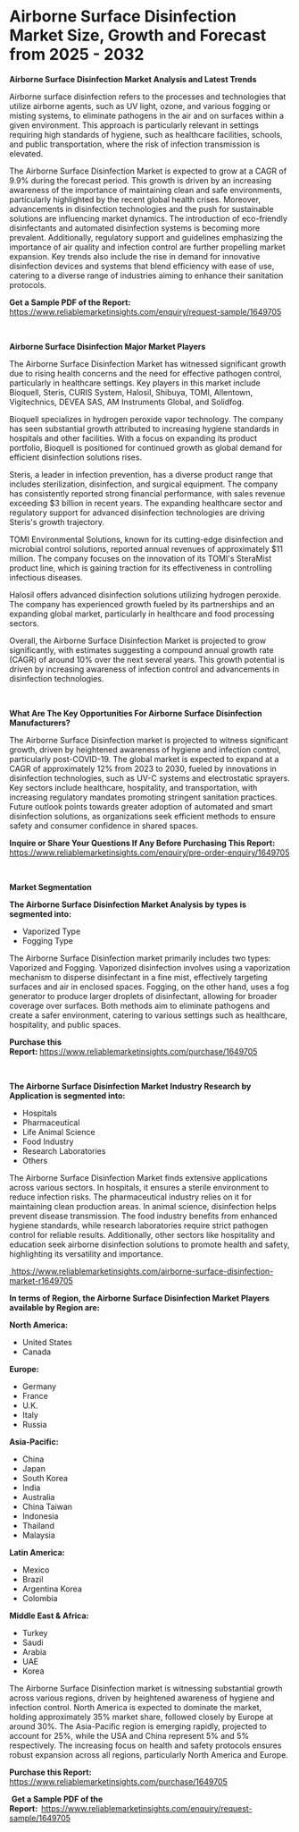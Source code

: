 <p><h1>Airborne Surface Disinfection Market Size, Growth and Forecast from 2025 - 2032</h1></p><p><strong>Airborne Surface Disinfection Market Analysis and Latest Trends</strong></p>
<p><p>Airborne surface disinfection refers to the processes and technologies that utilize airborne agents, such as UV light, ozone, and various fogging or misting systems, to eliminate pathogens in the air and on surfaces within a given environment. This approach is particularly relevant in settings requiring high standards of hygiene, such as healthcare facilities, schools, and public transportation, where the risk of infection transmission is elevated.</p><p>The Airborne Surface Disinfection Market is expected to grow at a CAGR of 9.9% during the forecast period. This growth is driven by an increasing awareness of the importance of maintaining clean and safe environments, particularly highlighted by the recent global health crises. Moreover, advancements in disinfection technologies and the push for sustainable solutions are influencing market dynamics. The introduction of eco-friendly disinfectants and automated disinfection systems is becoming more prevalent. Additionally, regulatory support and guidelines emphasizing the importance of air quality and infection control are further propelling market expansion. Key trends also include the rise in demand for innovative disinfection devices and systems that blend efficiency with ease of use, catering to a diverse range of industries aiming to enhance their sanitation protocols.</p></p>
<p><strong>Get a Sample PDF of the Report:&nbsp;</strong> <a href="https://www.reliablemarketinsights.com/enquiry/request-sample/1649705?utm_campaign=2241&utm_medium=2&utm_source=Github&utm_content=ia&utm_term=13042025&utm_id=airborne-surface-disinfection">https://www.reliablemarketinsights.com/enquiry/request-sample/1649705</a></p>
<p>&nbsp;</p>
<p><strong>Airborne Surface Disinfection Major Market Players</strong></p>
<p><p>The Airborne Surface Disinfection Market has witnessed significant growth due to rising health concerns and the need for effective pathogen control, particularly in healthcare settings. Key players in this market include Bioquell, Steris, CURIS System, Halosil, Shibuya, TOMI, Allentown, Vigitechnics, DEVEA SAS, AM Instruments Global, and Solidfog.</p><p>Bioquell specializes in hydrogen peroxide vapor technology. The company has seen substantial growth attributed to increasing hygiene standards in hospitals and other facilities. With a focus on expanding its product portfolio, Bioquell is positioned for continued growth as global demand for efficient disinfection solutions rises.</p><p>Steris, a leader in infection prevention, has a diverse product range that includes sterilization, disinfection, and surgical equipment. The company has consistently reported strong financial performance, with sales revenue exceeding $3 billion in recent years. The expanding healthcare sector and regulatory support for advanced disinfection technologies are driving Steris's growth trajectory.</p><p>TOMI Environmental Solutions, known for its cutting-edge disinfection and microbial control solutions, reported annual revenues of approximately $11 million. The company focuses on the innovation of its TOMI's SteraMist product line, which is gaining traction for its effectiveness in controlling infectious diseases.</p><p>Halosil offers advanced disinfection solutions utilizing hydrogen peroxide. The company has experienced growth fueled by its partnerships and an expanding global market, particularly in healthcare and food processing sectors.</p><p>Overall, the Airborne Surface Disinfection Market is projected to grow significantly, with estimates suggesting a compound annual growth rate (CAGR) of around 10% over the next several years. This growth potential is driven by increasing awareness of infection control and advancements in disinfection technologies.</p></p>
<p>&nbsp;</p>
<p><strong>What Are The Key Opportunities For Airborne Surface Disinfection Manufacturers?</strong></p>
<p><p>The Airborne Surface Disinfection market is projected to witness significant growth, driven by heightened awareness of hygiene and infection control, particularly post-COVID-19. The global market is expected to expand at a CAGR of approximately 12% from 2023 to 2030, fueled by innovations in disinfection technologies, such as UV-C systems and electrostatic sprayers. Key sectors include healthcare, hospitality, and transportation, with increasing regulatory mandates promoting stringent sanitation practices. Future outlook points towards greater adoption of automated and smart disinfection solutions, as organizations seek efficient methods to ensure safety and consumer confidence in shared spaces.</p></p>
<p><strong>Inquire or Share Your Questions If Any Before Purchasing This Report:</strong> <a href="https://www.reliablemarketinsights.com/enquiry/pre-order-enquiry/1649705?utm_campaign=2241&utm_medium=2&utm_source=Github&utm_content=ia&utm_term=13042025&utm_id=airborne-surface-disinfection">https://www.reliablemarketinsights.com/enquiry/pre-order-enquiry/1649705</a></p>
<p>&nbsp;</p>
<p><strong>Market Segmentation</strong></p>
<p><strong>The Airborne Surface Disinfection Market Analysis by types is segmented into:</strong></p>
<p><ul><li>Vaporized Type</li><li>Fogging Type</li></ul></p>
<p><p>The Airborne Surface Disinfection market primarily includes two types: Vaporized and Fogging. Vaporized disinfection involves using a vaporization mechanism to disperse disinfectant in a fine mist, effectively targeting surfaces and air in enclosed spaces. Fogging, on the other hand, uses a fog generator to produce larger droplets of disinfectant, allowing for broader coverage over surfaces. Both methods aim to eliminate pathogens and create a safer environment, catering to various settings such as healthcare, hospitality, and public spaces.</p></p>
<p><strong>Purchase this Report:&nbsp;</strong><a href="https://www.reliablemarketinsights.com/purchase/1649705?utm_campaign=2241&utm_medium=2&utm_source=Github&utm_content=ia&utm_term=13042025&utm_id=airborne-surface-disinfection">https://www.reliablemarketinsights.com/purchase/1649705</a></p>
<p>&nbsp;</p>
<p><strong>The Airborne Surface Disinfection Market Industry Research by Application is segmented into:</strong></p>
<p><ul><li>Hospitals</li><li>Pharmaceutical</li><li>Life Animal Science</li><li>Food Industry</li><li>Research Laboratories</li><li>Others</li></ul></p>
<p><p>The Airborne Surface Disinfection Market finds extensive applications across various sectors. In hospitals, it ensures a sterile environment to reduce infection risks. The pharmaceutical industry relies on it for maintaining clean production areas. In animal science, disinfection helps prevent disease transmission. The food industry benefits from enhanced hygiene standards, while research laboratories require strict pathogen control for reliable results. Additionally, other sectors like hospitality and education seek airborne disinfection solutions to promote health and safety, highlighting its versatility and importance.</p></p>
<p><a href="https://www.reliablemarketinsights.com/airborne-surface-disinfection-market-r1649705?utm_campaign=2241&utm_medium=2&utm_source=Github&utm_content=ia&utm_term=13042025&utm_id=airborne-surface-disinfection">&nbsp;https://www.reliablemarketinsights.com/airborne-surface-disinfection-market-r1649705</a></p>
<p><strong>In terms of Region, the Airborne Surface Disinfection Market Players available by Region are:</strong></p>
<p>
    <p> <strong> North America: </strong>
        <ul>
            <li>United States</li>
            <li>Canada</li>
        </ul>
        </p> 
    <p> <strong> Europe: </strong>
        <ul>
            <li>Germany</li>
            <li>France</li>
            <li>U.K.</li>
            <li>Italy</li>
            <li>Russia</li>
        </ul>
        </p> 
    <p> <strong> Asia-Pacific: </strong>
        <ul>
            <li>China</li>
            <li>Japan</li>
            <li>South Korea</li>
            <li>India</li>
            <li>Australia</li>
            <li>China Taiwan</li>
            <li>Indonesia</li>
            <li>Thailand</li>
            <li>Malaysia</li>
        </ul>
        </p> 
    <p> <strong> Latin America: </strong>
        <ul>
            <li>Mexico</li>
            <li>Brazil</li>
            <li>Argentina Korea</li>
            <li>Colombia</li>
        </ul>
        </p> 
    <p> <strong> Middle East & Africa: </strong>
        <ul>
            <li>Turkey</li>
            <li>Saudi</li>
            <li>Arabia</li>
            <li>UAE</li>
            <li>Korea</li>
        </ul>
    </p>
    </p>
<p><p>The Airborne Surface Disinfection market is witnessing substantial growth across various regions, driven by heightened awareness of hygiene and infection control. North America is expected to dominate the market, holding approximately 35% market share, followed closely by Europe at around 30%. The Asia-Pacific region is emerging rapidly, projected to account for 25%, while the USA and China represent 5% and 5% respectively. The increasing focus on health and safety protocols ensures robust expansion across all regions, particularly North America and Europe.</p></p>
<p><strong>Purchase this Report: </strong><a href="https://www.reliablemarketinsights.com/purchase/1649705?utm_campaign=2241&utm_medium=2&utm_source=Github&utm_content=ia&utm_term=13042025&utm_id=airborne-surface-disinfection">https://www.reliablemarketinsights.com/purchase/1649705</a></p>
<p>&nbsp;<strong>Get a Sample PDF of the Report:&nbsp;&nbsp;</strong><a href="https://www.reliablemarketinsights.com/enquiry/request-sample/1649705?utm_campaign=2241&utm_medium=2&utm_source=Github&utm_content=ia&utm_term=13042025&utm_id=airborne-surface-disinfection">https://www.reliablemarketinsights.com/enquiry/request-sample/1649705</a></p>
<p><strong></strong></p>
<p><p></p><p></p><p></p></p>